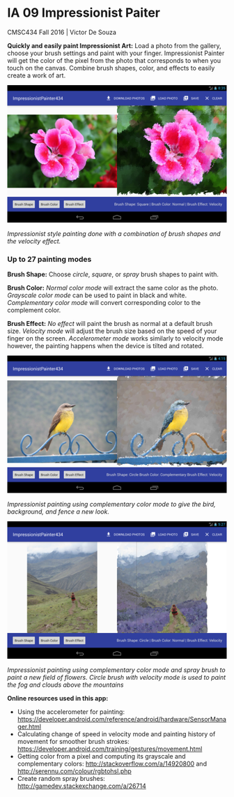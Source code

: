 # IA 09 Impressionist Paiter
CMSC434 Fall 2016 | Victor De Souza

**Quickly and easily paint Impressionist Art:** Load a photo from the gallery, choose your brush settings and paint with your finger. Impressionist Painter will get the color of the pixel from the photo that corresponds to  when you touch on the canvas. Combine brush shapes, color, and effects to easily create a work of art.

 ![Screenshot_1479864916](screenshots/Screenshot_1479864916.png)

*Impressionist style painting done with a combination of brush shapes and the velocity effect.*



### Up to 27 painting modes

__Brush Shape:__ Choose *circle*, *square*, or *spray* brush shapes to paint with.

__Brush Color:__ *Normal color mode* will extract the same color as the photo. *Grayscale color mode* can be used to paint in black and white. *Complementary color mode* will convert corresponding color to the complement color.

__Brush Effect:__ *No effect* will paint the brush as normal at a default brush size. *Velocity mode* will adjust the brush size based on the speed of your finger on the screen. *Accelerometer mode* works similarly to velocity mode however, the painting happens when the device is tilted and rotated.

![Screenshot_1479856459](screenshots/Screenshot_1479856459.png)

*Impressionist painting using complementary color mode to give the bird, background, and fence a new look.*



![Screenshot_1479860751](screenshots/Screenshot_1479860751.png)

 *Impressionist painting using complementary color mode and spray brush to paint a new field of flowers. Circle brush with velocity mode is used to paint the fog and clouds above the mountains*



__Online resources used in this app:__

- Using the accelerometer for painting: https://developer.android.com/reference/android/hardware/SensorManager.html
- Calculating change of speed in velocity mode and painting history of movement for smoother brush strokes: https://developer.android.com/training/gestures/movement.html
- Getting color from a pixel and computing its grayscale and complementary colors: http://stackoverflow.com/a/14920800 and http://serennu.com/colour/rgbtohsl.php
- Create random spray brushes:  http://gamedev.stackexchange.com/a/26714